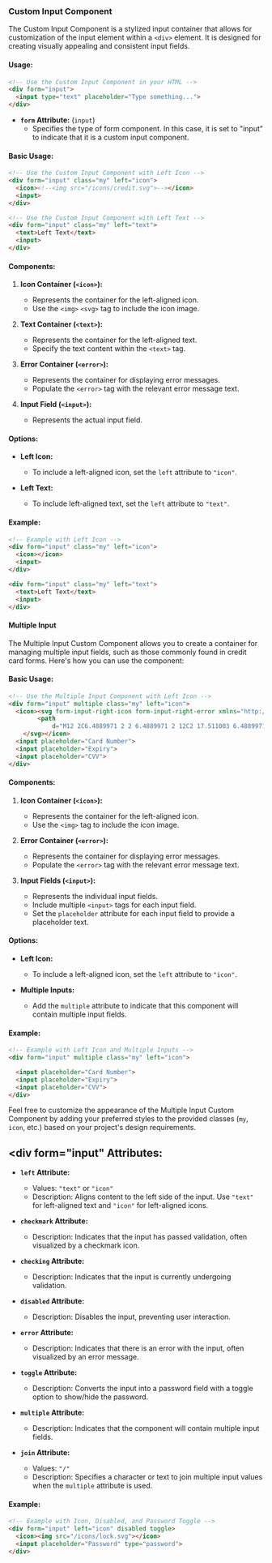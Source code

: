 
### Custom Input Component

The Custom Input Component is a stylized input container that allows for customization of the input element within a `<div>` element. It is designed for creating visually appealing and consistent input fields.

#### Usage:

```html
<!-- Use the Custom Input Component in your HTML -->
<div form="input">
  <input type="text" placeholder="Type something...">
</div>
```
- **`form` Attribute:** (`input`)
  - Specifies the type of form component. In this case, it is set to "input" to indicate that it is a custom input component.

#### Basic Usage:

```html
<!-- Use the Custom Input Component with Left Icon -->
<div form="input" class="my" left="icon">
  <icon><!--<img src="/icons/credit.svg">--></icon>
  <input>
</div>

<!-- Use the Custom Input Component with Left Text -->
<div form="input" class="my" left="text">
  <text>Left Text</text>
  <input>
</div>
```

#### Components:

1. **Icon Container (`<icon>`):**
   - Represents the container for the left-aligned icon.
   - Use the `<img>` `<svg>` tag to include the icon image.

2. **Text Container (`<text>`):**
   - Represents the container for the left-aligned text.
   - Specify the text content within the `<text>` tag.

3. **Error Container (`<error>`):**
   - Represents the container for displaying error messages.
   - Populate the `<error>` tag with the relevant error message text.

4. **Input Field (`<input>`):**
   - Represents the actual input field.

#### Options:

- **Left Icon:**
  - To include a left-aligned icon, set the `left` attribute to `"icon"`.

- **Left Text:**
  - To include left-aligned text, set the `left` attribute to `"text"`.

#### Example:

```html
<!-- Example with Left Icon -->
<div form="input" class="my" left="icon">
  <icon></icon>
  <input>
</div>

<div form="input" class="my" left="text">
  <text>Left Text</text>
  <input>
</div>
```

#### Multiple Input

The Multiple Input Custom Component allows you to create a container for managing multiple input fields, such as those commonly found in credit card forms. Here's how you can use the component:

#### Basic Usage:

```html
<!-- Use the Multiple Input Component with Left Icon -->
<div form="input" multiple class="my" left="icon">
  <icon><svg form-input-right-icon form-input-right-error xmlns="http://www.w3.org/2000/svg" viewBox="0 0 24 24">
        <path
            d="M12 2C6.4889971 2 2 6.4889971 2 12C2 17.511003 6.4889971 22 12 22C17.511003 22 22 17.511003 22 12C22 6.4889971 17.511003 2 12 2 z M 12 4C16.430123 4 20 7.5698774 20 12C20 16.430123 16.430123 20 12 20C7.5698774 20 4 16.430123 4 12C4 7.5698774 7.5698774 4 12 4 z M 11 7L11 9L13 9L13 7L11 7 z M 11 11L11 17L13 17L13 11L11 11 z" />
    </svg></icon>
  <input placeholder="Card Number">
  <input placeholder="Expiry">
  <input placeholder="CVV">
</div>
```

#### Components:

1. **Icon Container (`<icon>`):**
   - Represents the container for the left-aligned icon.
   - Use the `<img>` tag to include the icon image.

2. **Error Container (`<error>`):**
   - Represents the container for displaying error messages.
   - Populate the `<error>` tag with the relevant error message text.

3. **Input Fields (`<input>`):**
   - Represents the individual input fields.
   - Include multiple `<input>` tags for each input field.
   - Set the `placeholder` attribute for each input field to provide a placeholder text.

#### Options:

- **Left Icon:**
  - To include a left-aligned icon, set the `left` attribute to `"icon"`.

- **Multiple Inputs:**
  - Add the `multiple` attribute to indicate that this component will contain multiple input fields.

#### Example:

```html
<!-- Example with Left Icon and Multiple Inputs -->
<div form="input" multiple class="my" left="icon">

  <input placeholder="Card Number">
  <input placeholder="Expiry">
  <input placeholder="CVV">
</div>
```

Feel free to customize the appearance of the Multiple Input Custom Component by adding your preferred styles to the provided classes (`my`, `icon`, etc.) based on your project's design requirements.

## <div form="input" Attributes:

- **`left` Attribute:**
  - Values: `"text"` or `"icon"`
  - Description: Aligns content to the left side of the input. Use `"text"` for left-aligned text and `"icon"` for left-aligned icons.

- **`checkmark` Attribute:**
  - Description: Indicates that the input has passed validation, often visualized by a checkmark icon.

- **`checking` Attribute:**
  - Description: Indicates that the input is currently undergoing validation.

- **`disabled` Attribute:**
  - Description: Disables the input, preventing user interaction.

- **`error` Attribute:**
  - Description: Indicates that there is an error with the input, often visualized by an error message.

- **`toggle` Attribute:**
   - Description: Converts the input into a password field with a toggle option to show/hide the password.

- **`multiple` Attribute:**
  - Description: Indicates that the component will contain multiple input fields.

- **`join` Attribute:**
  - Values: `"/"`
  - Description: Specifies a character or text to join multiple input values when the `multiple` attribute is used.

#### Example:

```html
<!-- Example with Icon, Disabled, and Password Toggle -->
<div form="input" left="icon" disabled toggle>
  <icon><img src="/icons/lock.svg"></icon>
  <input placeholder="Password" type="password">
</div>
```
